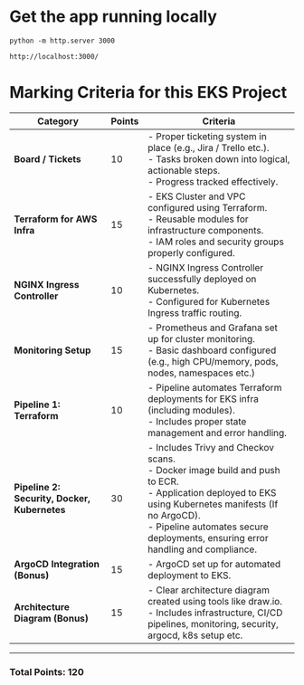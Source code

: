 # Get the app running locally

```
python -m http.server 3000
```

```
http://localhost:3000/
```
# **Marking Criteria for this EKS Project**

| **Category**                   | **Points** | **Criteria**                                                                                                                                            |
|--------------------------------|------------|---------------------------------------------------------------------------------------------------------------------------------------------------------|
| **Board / Tickets**             | 10         | - Proper ticketing system in place (e.g., Jira / Trello etc.). <br> - Tasks broken down into logical, actionable steps. <br> - Progress tracked effectively.   |
| **Terraform for AWS Infra**     | 15         | - EKS Cluster and VPC configured using Terraform. <br> - Reusable modules for infrastructure components. <br> - IAM roles and security groups properly configured. |
| **NGINX Ingress Controller**    | 10         | - NGINX Ingress Controller successfully deployed on Kubernetes. <br> - Configured for Kubernetes Ingress traffic routing.                               |
| **Monitoring Setup**            | 15         | - Prometheus and Grafana set up for cluster monitoring. <br> - Basic dashboard configured (e.g., high CPU/memory, pods, nodes, namespaces etc.)                            |
| **Pipeline 1: Terraform**          | 10         | - Pipeline automates Terraform deployments for EKS infra (including modules). <br> - Includes proper state management and error handling.               |
| **Pipeline 2: Security, Docker, Kubernetes**         | 30         | - Includes Trivy and Checkov scans. <br> - Docker image build and push to ECR. <br> - Application deployed to EKS using Kubernetes manifests (If no ArgoCD). <br> - Pipeline automates secure deployments, ensuring error handling and compliance. |
| **ArgoCD Integration (Bonus)**  | 15         | - ArgoCD set up for automated deployment to EKS.                                                                    |
| **Architecture Diagram (Bonus)**        | 15         | - Clear architecture diagram created using tools like draw.io. <br> - Includes infrastructure, CI/CD pipelines, monitoring, security, argocd, k8s setup etc. |

---

### **Total Points: 120**
